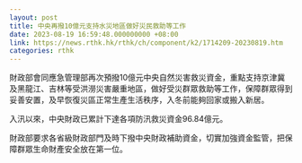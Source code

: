 ```yaml
---
layout: post
title: 中央再撥10億元支持水災地區做好災民救助等工作
date: 2023-08-19 16:59:48.000000000 +08:00
link: https://news.rthk.hk/rthk/ch/component/k2/1714209-20230819.htm
categories: rthk
---
```


財政部會同應急管理部再次預撥10億元中央自然災害救災資金，重點支持京津冀及黑龍江、吉林等受洪澇災害嚴重地區，做好受災群眾救助等工作，保障群眾得到妥善安置，及早恢復災區正常生產生活秩序，入冬前能夠回家或搬入新居。 

入汛以來，中央財政已累計下達各項防汛救災資金96.84億元。

財政部要求各省級財政部門及時下撥中央財政補助資金，切實加強資金監管，把保障群眾生命財產安全放在第一位。
